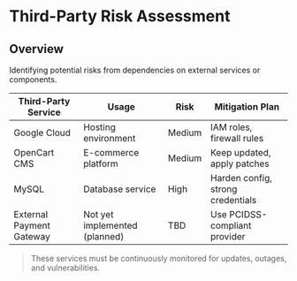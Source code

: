 # Third-Party Risk Assessment

## Overview
Identifying potential risks from dependencies on external services or components.

| Third-Party Service      | Usage                              | Risk           | Mitigation Plan                         |
|--------------------------|------------------------------------|----------------|-----------------------------------------|
| Google Cloud             | Hosting environment                | Medium         | IAM roles, firewall rules               |
| OpenCart CMS             | E-commerce platform                | Medium         | Keep updated, apply patches             |
| MySQL                    | Database service                   | High           | Harden config, strong credentials       |
| External Payment Gateway | Not yet implemented (planned)     | TBD            | Use PCIDSS-compliant provider           |

> These services must be continuously monitored for updates, outages, and vulnerabilities.
